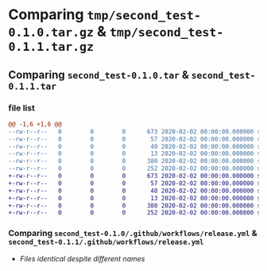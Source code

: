 # Comparing `tmp/second_test-0.1.0.tar.gz` & `tmp/second_test-0.1.1.tar.gz`

## Comparing `second_test-0.1.0.tar` & `second_test-0.1.1.tar`

### file list

```diff
@@ -1,6 +1,6 @@
--rw-r--r--   0        0        0      673 2020-02-02 00:00:00.000000 second_test-0.1.0/.github/workflows/release.yml
--rw-r--r--   0        0        0       57 2020-02-02 00:00:00.000000 second_test-0.1.0/second_test/__init__.py
--rw-r--r--   0        0        0       40 2020-02-02 00:00:00.000000 second_test-0.1.0/second_test/empty.py
--rw-r--r--   0        0        0       13 2020-02-02 00:00:00.000000 second_test-0.1.0/README.md
--rw-r--r--   0        0        0      380 2020-02-02 00:00:00.000000 second_test-0.1.0/pyproject.toml
--rw-r--r--   0        0        0      252 2020-02-02 00:00:00.000000 second_test-0.1.0/PKG-INFO
+-rw-r--r--   0        0        0      673 2020-02-02 00:00:00.000000 second_test-0.1.1/.github/workflows/release.yml
+-rw-r--r--   0        0        0       57 2020-02-02 00:00:00.000000 second_test-0.1.1/second_test/__init__.py
+-rw-r--r--   0        0        0       40 2020-02-02 00:00:00.000000 second_test-0.1.1/second_test/empty.py
+-rw-r--r--   0        0        0       13 2020-02-02 00:00:00.000000 second_test-0.1.1/README.md
+-rw-r--r--   0        0        0      380 2020-02-02 00:00:00.000000 second_test-0.1.1/pyproject.toml
+-rw-r--r--   0        0        0      252 2020-02-02 00:00:00.000000 second_test-0.1.1/PKG-INFO
```

### Comparing `second_test-0.1.0/.github/workflows/release.yml` & `second_test-0.1.1/.github/workflows/release.yml`

 * *Files identical despite different names*

